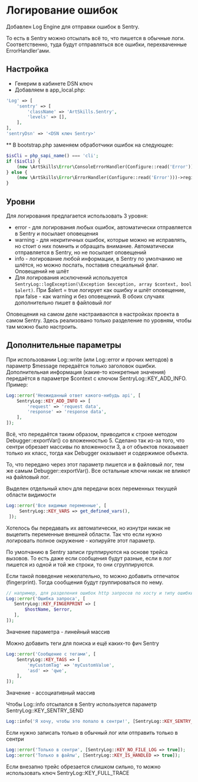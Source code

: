 # Логирование ошибок

Добавлен Log Engine для отправки ошибок в Sentry. 

То есть в Sentry можно отсылать всё то, что пишется в обычные логи. Соответственно, туда будут отправляться все ошибки, перехваченные ErrorHandler'ами.

## Настройка
* Генерим в кабинете DSN ключ
* Добавляем в app_local.php:
```php
'Log' => [
    'sentry' => [
        'className' => 'ArtSkills.Sentry',
        'levels' => [],
    ],
],
'sentryDsn' => '<DSN ключ Sentry>'
```
** В bootstrap.php заменяем обработчики ошибок на следующее:
```php
$isCli = php_sapi_name() === 'cli';
if ($isCli) {
	(new \ArtSkills\Error\ConsoleErrorHandler(Configure::read('Error')))->register();
} else {
	(new \ArtSkills\Error\ErrorHandler(Configure::read('Error')))->register();
}
```

## Уровни 
Для логирования предлагается использовать 3 уровня:
* error - для логирования любых ошибок, автоматически отправляется в Sentry и посылает оповещения
* warning - для некритичных ошибок, которые можно не исправлять, но стоит о них помнить и обращать внимание. Автоматически отправляется в Sentry, но не посылает оповещений
* info - логирование любой информации, в Sentry по умолчанию не шлётся, но можно послать, поставив специальный флаг. Оповещений не шлёт
* Для логирования исключений используется `SentryLog::logException(\Exception $exception, array $context, bool $alert)`. При $alert = true логирует как ошибку и шлёт оповещение, при false - как warning и без оповещений. В обоих случаях дополнительно пишет в файловый лог

Оповещения на самом деле настраиваются в настройках проекта в самом Sentry. Здесь реализовано только разделение по уровням, чтобы там можно было настроить.

## Дополнительные параметры
При использовании Log::write (или Log::error и прочих методов) в параметр $message передаётся только заголовок ошибки. Дополнительная информация (какие-то конкретные значения) передаётся в параметре $context с ключом SentryLog::KEY_ADD_INFO.
Пример:
 ```php
 Log::error('Неожиданный ответ какого-нибудь api', [
     SentryLog::KEY_ADD_INFO => [
         'request' => 'request data',
         'response' => 'response data',
     ],
 ]);
 ```
 
 Всё, что передаётся таким образом, приводится к строке методом Debugger::exportVar() со вложенностью 5. Сделано так из-за того, что сентри обрезает массивы по вложенности 3, а от объектов показывает только их класс, тогда как Debugger оказывает и содержимое объекта.
 
 То, что передано через этот параметр пишется и в файловый лог, тем же самым Debugger::exportVar().
 Все остальные ключи никак не влияют на файловый лог.
 
 Выделен отдельный ключ для передачи всех переменных текущей области видимости
 ```php
 Log::error('Все видимые переменные', [
      SentryLog::KEY_VARS => get_defined_vars(),
  ]);
 ```
 Хотелось бы передавать их автоматически, но изнутри никак не выцепить переменные внешней области. Так что если нужно логировать полное окружение - копируйте этот параметр.
 
 По умолчанию в Sentry записи группируются на основе трейса вызовов. То есть даже если сообщения будут разные, если в лог пишется из одной и той же строки, то они сгруппируются.
  
 Если такой поведение нежелательно, то можно добавить отпечаток (fingerprint). Тогда сообщения будут группироваться по нему.
 ```php
 // например, для разделения ошибок http запросов по хосту и типу ошибки
 Log::error('Ошибка запроса', [
    SentryLog::KEY_FINGERPRINT => [
        $hostName, $error,
    ],
 ]);
 ```
 Значение параметра - линейный массив
 
 Можно добавить теги для поиска и ещё каких-то фич Sentry
```php
Log::error('Сообщение с тегами', [
    SentryLog::KEY_TAGS => [
        'myCustomTag' => 'myCustomValue',
        'asd' => 'qwe',
    ],
]);
```
Значение - ассоциативный массив
 
 
 Чтобы Log::info отсылался в Sentry используется параметр SentryLog::KEY_SENTRY_SEND
 ```php
 Log::info('Я хочу, чтобы это попало в сентри!', [SentryLog::KEY_SENTRY_SEND => true]);
 ```
 
 Если нужно записать только в обычный лог или отправить только в сентри
 ```php
 Log::error('Только в сентри', [SentryLog::KEY_NO_FILE_LOG => true]);
 Log::error('Только в файлы', [SentryLog::KEY_IS_HANDLED => true]);
 ```
 
 Если внезапно трейс обрезается слишком сильно, то можно использовать ключ SentryLog::KEY_FULL_TRACE

